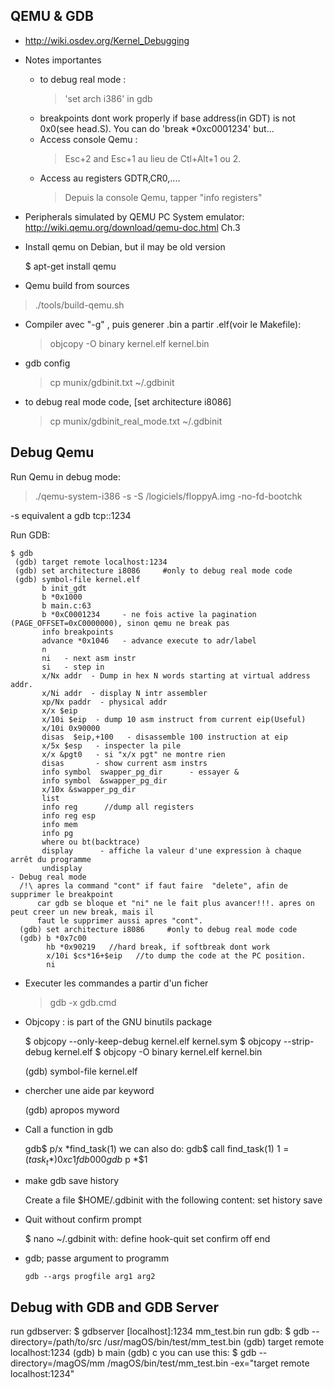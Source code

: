## QEMU & GDB
- http://wiki.osdev.org/Kernel_Debugging

- Notes importantes
   - to debug real mode : 
     > 'set arch i386' in gdb
   - breakpoints dont work properly if  base address(in GDT) is not 0x0(see head.S). You can do 'break *0xc0001234' but...
   - Access console Qemu : 
     > Esc+2 and Esc+1 au lieu de Ctl+Alt+1 ou 2. 
   - Access au registers GDTR,CR0,.... 
     > Depuis la console Qemu, tapper "info registers"

- Peripherals simulated by QEMU PC System emulator:  
  http://wiki.qemu.org/download/qemu-doc.html Ch.3
  
- Install qemu on Debian, but il may be old version

    $ apt-get install qemu
  
- Qemu build from sources
 > ./tools/build-qemu.sh
  
- Compiler avec "-g" , puis generer .bin a partir .elf(voir le Makefile):
  >objcopy -O binary  kernel.elf kernel.bin

- gdb config
  >cp munix/gdbinit.txt ~/.gdbinit  

- to debug real mode code, [set architecture i8086]
  > cp munix/gdbinit_real_mode.txt ~/.gdbinit


## Debug Qemu

Run Qemu in debug mode:

> ./qemu-system-i386 -s -S /logiciels/floppyA.img -no-fd-bootchk 

-s equivalent a gdb tcp::1234

Run GDB:

~~~
$ gdb
 (gdb) target remote localhost:1234
 (gdb) set architecture i8086     #only to debug real mode code
 (gdb) symbol-file kernel.elf
       b init_gdt
       b *0x1000
       b main.c:63
       b *0xC0001234     - ne fois active la pagination (PAGE_OFFSET=0xC0000000), sinon qemu ne break pas
       info breakpoints
       advance *0x1046   - advance execute to adr/label
       n
       ni   - next asm instr
       si   - step in 
       x/Nx addr  - Dump in hex N words starting at virtual address addr. 
       x/Ni addr  - display N intr assembler
       xp/Nx paddr  - physical addr
       x/x $eip
       x/10i $eip  - dump 10 asm instruct from current eip(Useful)
       x/10i 0x90000
       disas  $eip,+100   - disassemble 100 instruction at eip
       x/5x $esp   - inspecter la pile 
       x/x &pgt0   - si "x/x pgt" ne montre rien
       disas       - show current asm instrs
       info symbol  swapper_pg_dir      - essayer &
       info symbol  &swapper_pg_dir
       x/10x &swapper_pg_dir
       list
       info reg      //dump all registers
       info reg esp
       info mem
       info pg
       where ou bt(backtrace)
       display 	  	- affiche la valeur d'une expression à chaque arrêt du programme
       undisplay
- Debug real mode
  /!\ apres la command "cont" if faut faire  "delete", afin de supprimer le breakpoint
      car gdb se bloque et "ni" ne le fait plus avancer!!!. apres on peut creer un new break, mais il
      faut le supprimer aussi apres "cont".
  (gdb) set architecture i8086     #only to debug real mode code
  (gdb) b *0x7c00
        hb *0x90219   //hard break, if softbreak dont work
        x/10i $cs*16+$eip   //to dump the code at the PC position.
        ni
~~~

- Executer les commandes a partir d'un ficher
  > gdb -x gdb.cmd
 
- Objcopy :  is part of the GNU binutils package
   
    $ objcopy --only-keep-debug kernel.elf kernel.sym
    $ objcopy --strip-debug kernel.elf
    $ objcopy -O binary kernel.elf kernel.bin
  
    (gdb) symbol-file kernel.elf     

- chercher une aide par keyword
    
    (gdb) apropos myword

- Call a function in gdb
  
    gdb$ p/x *find_task(1)
    we can also do:
    gdb$ call find_task(1)
    $1 = (task_t *) 0xc1fdb000
    gdb$ p *$1


- make gdb save history

    Create a file $HOME/.gdbinit with the following content:
    set history save
    
- Quit without confirm prompt

    $ nano ~/.gdbinit with:
      define hook-quit
      set confirm off
      end

- gdb; passe argument to programm
      
      gdb --args progfile arg1 arg2

## Debug with GDB and GDB Server
  run gdbserver:
    $ gdbserver [localhost]:1234 mm_test.bin
  run gdb:
    $ gdb --directory=/path/to/src /usr/magOS/bin/test/mm_test.bin
      (gdb) target remote localhost:1234
      (gdb) b main
      (gdb) c
  you can use this:
    $ gdb --directory=/magOS/mm /magOS/bin/test/mm_test.bin -ex="target remote localhost:1234"

